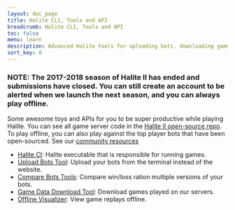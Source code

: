 ```yaml
---
layout: doc_page
title: Halite CLI, Tools and API
breadcrumb: Halite CLI, Tools and API
toc: false
menu: learn
description: Advanced Halite tools for uploading bots, downloading games, offline visualization and more.
sort_key: 0
---
```

### NOTE: The 2017-2018 season of Halite II has ended and submissions have closed. You can still create an account to be alerted when we launch the next season, and you can always play offline.

Some awesome toys and APIs for you to be super productive while playing Halite. You can see all game server code in the [Halite II open-source repo](https://github.com/HaliteChallenge/Halite-II). To play offline, you can also play against the top player bots that have been open-sourced. See our [community resources](/other-resources/community-resources)

* [Halite CI](cli): Halite executable that is responsible for running games.
* [Upload Bots Tool](halite-client-tools): Upload your bots from the terminal instead of the website.
* [Compare Bots Tools](halite-client-tools): Compare win/loss ration multiple versions of your bots.
* [Game Data Download Tool](game-data): Download games played on our servers.
* [Offline Visualizer](/learn-programming-challenge/downloads-and-starter-kits): View game replays offline.
